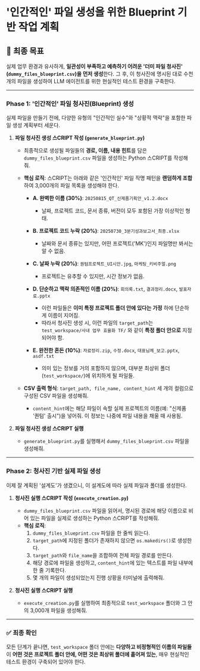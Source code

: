 # '인간적인' 파일 생성을 위한 Blueprint 기반 작업 계획

## 🎯 최종 목표
실제 업무 환경과 유사하게, **일관성이 부족하고 예측하기 어려운 '더미 파일 청사진' (`dummy_files_blueprint.csv`)을 먼저 생성**한다. 그 후, 이 청사진에 명시된 대로 수천 개의 파일을 생성하여 LLM 에이전트를 위한 현실적인 테스트 환경을 구축한다.

---

### Phase 1: '인간적인' 파일 청사진(Blueprint) 생성

실제 파일을 만들기 전에, 다양한 유형의 "인간적인 실수"와 "상황적 맥락"을 포함한 파일 생성 계획부터 세운다.

1.  **파일 청사진 생성 스CRIPT 작성 (`generate_blueprint.py`)**
    * 최종적으로 생성될 파일들의 **경로, 이름, 내용 힌트**를 담은 `dummy_files_blueprint.csv` 파일을 생성하는 Python 스CRIPT를 작성해줘.
    * **핵심 로직**: 스CRIPT는 아래와 같은 '인간적인' 파일 작명 패턴을 **랜덤하게 조합**하여 3,000개의 파일 목록을 생성해야 한다.

        * **A. 완벽한 이름 (30%)**: `20250815_QT_신제품기획안_v1.2.docx`
            * 날짜, 프로젝트 코드, 문서 종류, 버전이 모두 포함된 가장 이상적인 형태.

        * **B. 프로젝트 코드 누락 (20%)**: `20250730_3분기성과보고서_최종.xlsx`
            * 날짜와 문서 종류는 있지만, 어떤 프로젝트('MK')인지 파일명만 봐서는 알 수 없음.

        * **C. 날짜 누락 (20%)**: `퀀텀프로젝트_UI시안.jpg`, `마케팅_키비주얼.png`
            * 프로젝트는 유추할 수 있지만, 시간 정보가 없음.

        * **D. 단순하고 맥락 의존적인 이름 (20%)**: `회의록.txt`, `결과정리.docx`, `발표자료.pptx`
            * 이런 파일들은 **이미 특정 프로젝트 폴더 안에 있다는 가정** 하에 단순하게 이름이 지어짐.
            * 따라서 청사진 생성 시, 이런 파일의 `target_path`는 `test_workspace/사내 업무 효율화 TF/` 와 같이 **특정 폴더 안으로** 지정되어야 함.

        * **E. 완전한 혼돈 (10%)**: `자료정리.zip`, `수정.docx`, `대표님께_보고.pptx`, `asdf.txt`
            * 의미 있는 정보를 거의 포함하지 않으며, 대부분 최상위 폴더(`test_workspace/`)에 위치하게 될 파일들.

    * **CSV 출력 형식**: `target_path, file_name, content_hint` 세 개의 컬럼으로 구성된 CSV 파일을 생성해줘.
        * `content_hint`에는 해당 파일이 속할 실제 프로젝트의 이름(예: "신제품 '퀀텀' 출시")을 넣어줘. 이 정보는 나중에 파일 내용을 채울 때 사용됨.

2.  **파일 청사진 생성 스CRIPT 실행**
    * `generate_blueprint.py`를 실행해서 `dummy_files_blueprint.csv` 파일을 생성해줘.

---

### Phase 2: 청사진 기반 실제 파일 생성

이제 잘 계획된 '설계도'가 생겼으니, 이 설계도에 따라 실제 파일과 폴더를 생성한다.

1.  **청사진 실행 스CRIPT 작성 (`execute_creation.py`)**
    * `dummy_files_blueprint.csv` 파일을 읽어서, 명시된 경로에 해당 이름으로 비어 있는 파일을 실제로 생성하는 Python 스CRIPT를 작성해줘.
    * **핵심 로직**:
        1.  `dummy_files_blueprint.csv` 파일을 한 줄씩 읽는다.
        2.  `target_path`에 지정된 폴더가 존재하지 않으면 `os.makedirs()`로 생성한다.
        3.  `target_path`와 `file_name`을 조합하여 전체 파일 경로를 만든다.
        4.  해당 경로에 파일을 생성하고, `content_hint`에 있는 텍스트를 파일 내부에 한 줄 기록한다.
        5.  몇 개의 파일이 생성되었는지 진행 상황을 터미널에 출력해줘.

2.  **청사진 실행 스CRIPT 실행**
    * `execute_creation.py`를 실행하여 최종적으로 `test_workspace` 폴더와 그 안의 3,000개 파일을 생성해줘.

---

### ✅ 최종 확인
모든 단계가 끝나면, `test_workspace` 폴더 안에는 **다양하고 비정형적인 이름의 파일들**이 **어떤 것은 프로젝트 폴더 안에, 어떤 것은 최상위 폴더에 흩어져 있는**, 매우 현실적인 테스트 환경이 구축되어 있어야 한다.
